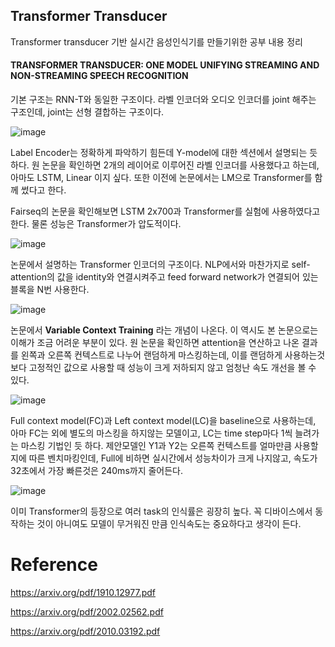 ## Transformer Transducer
Transformer transducer 기반 실시간 음성인식기를 만들기위한 공부 내용 정리

#### TRANSFORMER TRANSDUCER: ONE MODEL UNIFYING STREAMING AND NON-STREAMING SPEECH RECOGNITION

기본 구조는 RNN-T와 동일한 구조이다.  라벨 인코더와 오디오 인코더를 joint 해주는 구조인데, joint는 선형 결합하는 구조이다.

![image](https://user-images.githubusercontent.com/33983084/104132938-cdb74400-53c3-11eb-9953-25aa17a5cc9f.png)

Label Encoder는 정확하게 파악하기 힘든데 Y-model에 대한 섹션에서 설명되는 듯 하다. 원 논문을 확인하면 2개의 레이어로 이루어진 라벨 인코더를 사용했다고 하는데, 아마도 LSTM, Linear 이지 싶다. 또한 이전에 논문에서는 LM으로 Transformer를 함께 썼다고 한다.

Fairseq의 논문을 확인해보면 LSTM 2x700과 Transformer를 실험에 사용하였다고 한다. 물론 성능은 Transformer가 압도적이다.

![image](https://user-images.githubusercontent.com/33983084/104133252-b8dbb000-53c5-11eb-868e-879869d9d959.png)



논문에서 설명하는 Transformer 인코더의 구조이다. NLP에서와 마찬가지로 self-attention의 값을 identity와 연결시켜주고 feed forward network가 연결되어 있는 블록을 N번 사용한다.

![image](https://user-images.githubusercontent.com/33983084/104132998-2ab2fa00-53c4-11eb-8154-32acf0c0aa3d.png)

논문에서 **Variable Context Training** 라는 개념이 나온다. 이 역시도 본 논문으로는 이해가 조금 어려운 부분이 있다. 원 논문을 확인하면 attention을 연산하고 나온 결과를 왼쪽과 오른쪽 컨텍스트로 나누어 랜덤하게 마스킹하는데, 이를 랜덤하게 사용하는것 보다 고정적인 값으로 사용할 때 성능이 크게 저하되지 않고 엄청난 속도 개선을 볼 수 있다.

![image](https://user-images.githubusercontent.com/33983084/104135351-1f1aff80-53d3-11eb-96e2-310151ce68be.png)

Full context model(FC)과 Left context model(LC)을 baseline으로 사용하는데, 아마 FC는 <pad>외에 별도의 마스킹을 하지않는 모델이고, LC는 time step마다 1씩 늘려가는 마스킹 기법인 듯 하다. 제안모델인 Y1과 Y2는 오른쪽 컨텍스트를 얼마만큼 사용할지에 따른 벤치마킹인데, Full에 비하면 실시간에서 성능차이가 크게 나지않고, 속도가 32초에서 가장 빠른것은 240ms까지 줄어든다.

![image](https://user-images.githubusercontent.com/33983084/104135525-6655c000-53d4-11eb-9d63-4422ae672452.png)

이미 Transformer의 등장으로 여러 task의 인식률은 굉장히 높다. 꼭 디바이스에서 동작하는 것이 아니여도 모델이 무거워진 만큼 인식속도는 중요하다고 생각이 든다.



# Reference

https://arxiv.org/pdf/1910.12977.pdf

https://arxiv.org/pdf/2002.02562.pdf

https://arxiv.org/pdf/2010.03192.pdf